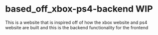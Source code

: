 # based_off_xbox-ps4-backend WIP
This is a website that is inspired off of how the xbox website and ps4 website are built and this is the backend functionality for the frontend
